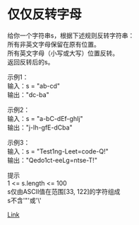 <h1>仅仅反转字母</h1>

给你一个字符串s，根据下述规则反转字符串：</br>
所有非英文字母保留在原有位置。</br>
所有英文字母（小写或大写）位置反转。</br>
返回反转后的s。</br>

示例1：</br>
输入：s = "ab-cd"</br>
输出："dc-ba"</br>

示例2：</br>
输入：s = "a-bC-dEf-ghIj"</br>
输出："j-Ih-gfE-dCba"</br>

示例3：</br>
输入：s = "Test1ng-Leet=code-Q!"</br>
输出："Qedo1ct-eeLg=ntse-T!"</br>

提示</br>
1 <= s.length <= 100</br>
s仅由ASCII值在范围[33, 122]的字符组成</br>
s不含'\"'或'\\'</br>

[Link](https://leetcode-cn.com/problems/reverse-only-letters/)